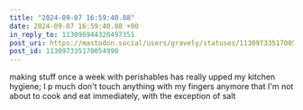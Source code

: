 ```yaml
---
title: "2024-09-07 16:59:40.88"
date: 2024-09-07 16:59:40.88 +00
in_reply_to: 113096944320497351
post_uri: https://mastodon.social/users/gravely/statuses/113097335170054990
post_id: 113097335170054990
---
```

making stuff once a week with perishables has really upped my kitchen hygiene; I p much don't touch anything with my fingers anymore that I'm not about to cook and eat immediately, with the exception of salt


